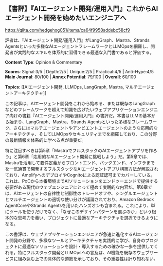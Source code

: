 ## 【書評】『AIエージェント開発/運用入門』これからAIエージェント開発を始めたいエンジニアへ

https://qiita.com/hedgehog051/items/ca64f9958addebc58cf9

評者は、『AIエージェント開発/運用入門』がLangGraph、Mastra、Strands Agentsといった多様なAIエージェントフレームワークとLLMOpsを網羅し、開発者が実践的なスキルを体系的に習得できる最適な入門書であると評価する。

**Content Type**: Opinion & Commentary

**Scores**: Signal:3/5 | Depth:2/5 | Unique:2/5 | Practical:4/5 | Anti-Hype:4/5
**Main Journal**: 80/100 | **Annex Potential**: 79/100 | **Overall**: 60/100

**Topics**: [[AIエージェント開発, LLMOps, LangGraph, Mastra, マルチエージェントアーキテクチャ]]

この記事は、AIエージェント開発をこれから始める、または既存のLangGraphなどのフレームワークを超えて知識を広げたいウェブアプリケーションエンジニア向けの書籍『AIエージェント開発/運用入門』の書評だ。本書はLLMの基本から始まり、LangGraph、Mastra、Strands Agentsといった多様なフレームワーク、さらにはマルチエージェントやアンビエントエージェントのような応用的なアーキテクチャ、そしてLLMOpsやセキュリティまでを網羅しており、この分野の最新情報を体系的に学べる点が重要だ。

特に注目すべきは第5章「MastraでフルスタックのAIエージェントアプリを作ろう」と第6章「応用的なAIエージェント開発に挑戦しよう」だ。第5章では、Mastraを活用して要件定義からフロントエンド、バックエンド、インフラまでを一気通貫で開発するフルスタックなAIエージェントアプリ構築方法が解説されており、AmplifyへのデプロイやCognitoによる認証認可までカバーしている。これは、PoCから本番環境までAIソリューションをエンドツーエンドで提供する必要がある現代のウェブエンジニアにとって極めて実践的な内容だ。第6章では、AIエージェントの自律性と制御性のトレードオフや、シングルエージェントとマルチエージェントの適切な使い分けが議論されており、Amazon Bedrock AgentCoreやStrands Agentsを用いたハンズオンも含まれる。これにより、単にツールを使うだけでなく、「なぜこのデザインパターンを選ぶのか」という根本的な思考力を養い、プロジェクトに最適なアーキテクチャを選択できるようになる。

この書評は、ウェブアプリケーションエンジニアが急速に進化するAIエージェント開発の分野で、多様なツールとアーキテクチャを実践的に学び、自身のプロジェクトに最適なソリューションを設計・導入するための確かな一歩を提供してくれる。特にフルスタック開発とLLMOpsへの言及は、AI機能を既存のウェブサービスに組み込む上での具体的な道筋を示しており、その重要性は計り知れない。
